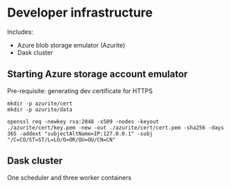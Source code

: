 # Developer infrastructure

Includes:

- Azure blob storage emulator (Azurite)
- Dask cluster

## Starting Azure storage account emulator

Pre-requisite: generating dev certificate for HTTPS

    mkdir -p azurite/cert
    mkdir -p azurite/data

    openssl req -newkey rsa:2048 -x509 -nodes -keyout ./azurite/cert/key.pem -new -out ./azurite/cert/cert.pem -sha256 -days 365 -addext "subjectAltName=IP:127.0.0.1" -subj "/C=CO/ST=ST/L=LO/O=OR/OU=OU/CN=CN"

## Dask cluster

One scheduler and three worker containers
